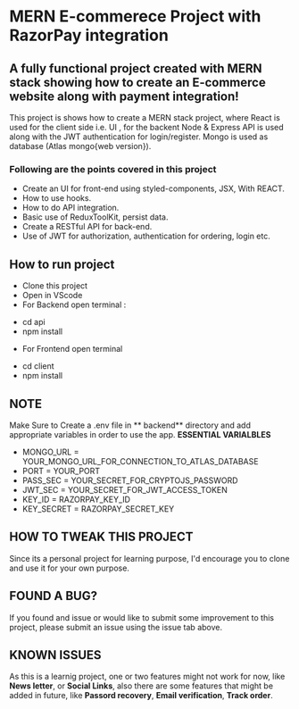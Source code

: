 # MERN E-commerece Project with RazorPay integration
## A fully functional project created with MERN stack showing how to create an E-commerce website along with payment integration!
This project is shows how to create a MERN stack project, where React is used for the client side i.e. UI , for the backent Node & Express API is used along with the JWT authentication for login/register. Mongo is used as database (Atlas mongo{web version}).
### Following are the points covered in this project
+ Create an UI for front-end using styled-components, JSX, With REACT.
+ How to use hooks.
+ How to do API integration.
+ Basic use of ReduxToolKit, persist data.
+ Create a RESTful API for back-end.
+ Use of JWT for authorization, authentication for ordering, login etc.


## How to run project
- Clone this project
- Open in VScode
- For Backend open terminal :
 * cd api 
 * npm install
- For Frontend open terminal
 * cd client
 * npm install
## NOTE
Make Sure to Create a .env file in ** backend**  directory and add appropriate variables in order to use the app.
**ESSENTIAL VARIALBLES**
- MONGO_URL = YOUR_MONGO_URL_FOR_CONNECTION_TO_ATLAS_DATABASE
- PORT = YOUR_PORT
- PASS_SEC = YOUR_SECRET_FOR_CRYPTOJS_PASSWORD
- JWT_SEC = YOUR_SECRET_FOR_JWT_ACCESS_TOKEN
- KEY_ID = RAZORPAY_KEY_ID
- KEY_SECRET = RAZORPAY_SECRET_KEY

## HOW TO TWEAK THIS PROJECT
  Since its a personal project for learning purpose, I'd encourage you to clone and use it for your own purpose.

## FOUND A BUG?
If you found and issue or would like to submit some improvement to this project, please submit an issue using the issue tab above.

## KNOWN ISSUES
As this is a learnig project, one or two features might not work for now, like  **News letter**, or **Social Links**, also there are  some features that might be added in future, like **Passord recovery**, **Email verification**, **Track order**.

